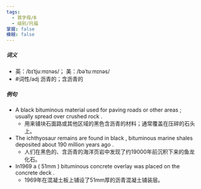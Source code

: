 ```yaml
---
tags:
  - 首字母/B
  - 级别/托福
掌握: false
模糊: false
---
```

##### 词义
- 英：/bɪˈtjuːmɪnəs/； 美：/bəˈtuːmɪnəs/
- #词性/adj  沥青的；含沥青的
##### 例句
- A black bituminous material used for paving roads or other areas ; usually spread over crushed rock .
	- 用来铺块石面路或其他区域的黑色含沥青的材料；通常覆盖在压碎的石头上。
- The ichthyosaur remains are found in black , bituminous marine shales deposited about 190 million years ago .
	- 人们在黑色的、含沥青的海洋页岩中发现了约19000年前沉积下来的鱼龙化石。
- In1969 a ( 51mm ) bituminous concrete overlay was placed on the concrete deck .
	- 1969年在混凝土板上铺设了51mm厚的沥青混凝土铺装层。
